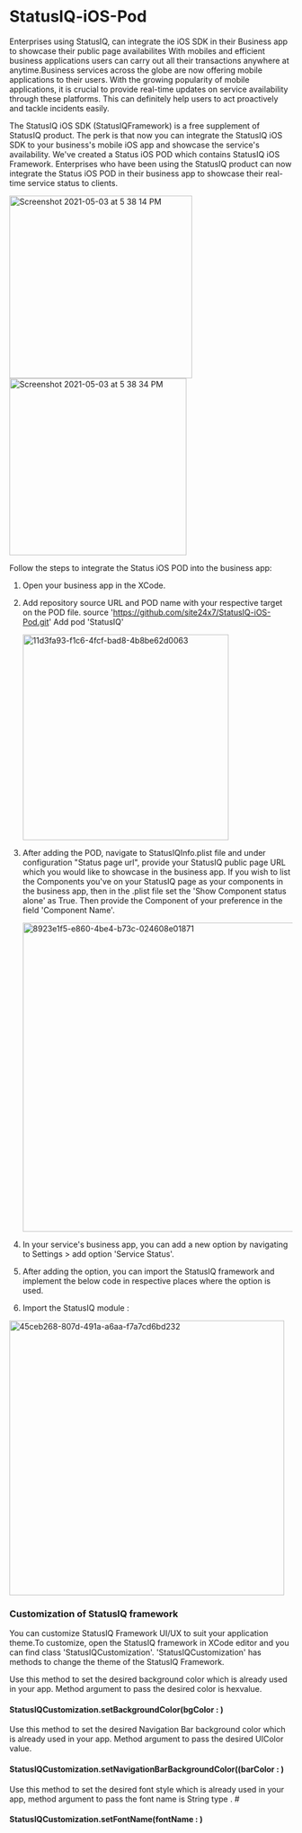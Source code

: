 # StatusIQ-iOS-Pod
Enterprises using StatusIQ, can integrate the iOS SDK in their Business app to showcase their public page availabilites
With mobiles and efficient business applications users can carry out all their transactions anywhere at anytime.Business services across the globe are now offering mobile applications to their users. With the growing popularity of mobile applications, it is crucial to provide real-time updates on service availability through these platforms. This can definitely help users to act proactively and tackle incidents easily.

The StatusIQ iOS SDK (StatusIQFramework) is a free supplement of StatusIQ product. The perk is that now you can integrate the StatusIQ iOS SDK to your business's mobile iOS app and showcase the service's availability. We've created a Status iOS POD which contains StatusIQ iOS Framework. Enterprises who have been using the StatusIQ product can now  integrate the Status iOS POD in their business app to showcase their real-time  service status to clients.


<img width="325" alt="Screenshot 2021-05-03 at 5 38 14 PM" src="https://user-images.githubusercontent.com/6861082/116874232-9a304c00-ac36-11eb-80a7-fe509bb785f0.png">      		<img width="315" alt="Screenshot 2021-05-03 at 5 38 34 PM" src="https://user-images.githubusercontent.com/6861082/116874296-ba600b00-ac36-11eb-8e5f-a0ed6897c85a.png">




Follow the steps to integrate the Status iOS POD into the business app:

1. Open your business app in the XCode. 
2. Add repository source URL and POD name with your respective target on the POD file. 
	source 'https://github.com/site24x7/StatusIQ-iOS-Pod.git' 
           Add pod 'StatusIQ'
				
	<img width="366" alt="11d3fa93-f1c6-4fcf-bad8-4b8be62d0063" src="https://user-images.githubusercontent.com/6861082/116873005-93a0d500-ac34-11eb-9360-5c162366e325.png">
3. After adding the  POD, navigate to StatusIQInfo.plist file and under configuration "Status page url", provide  your StatusIQ public page URL which you would like to showcase in the business app.  If you wish to list the Components you've on your StatusIQ page as your components in the business app, then in the .plist file set the 'Show Component status alone' as True. Then provide the Component of your preference in the field 'Component Name'.
	
	<img width="550" alt="8923e1f5-e860-4be4-b73c-024608e01871" src="https://user-images.githubusercontent.com/6861082/116873587-9223dc80-ac35-11eb-8b03-9c77be23b207.png">


4. In your service's business app, you can add a new option by navigating to Settings  > add option 'Service Status'. 
5. After adding the option, you can import the StatusIQ framework and implement the below code in respective places  where the option is used.
6. Import the StatusIQ module :
<img width="489" alt="45ceb268-807d-491a-a6aa-f7a7cd6bd232" src="https://user-images.githubusercontent.com/6861082/116873676-b384c880-ac35-11eb-9675-7af4414cd82c.png">
  


### Customization of StatusIQ framework 


You can customize  StatusIQ Framework UI/UX to suit your application theme.To customize,  open the StatusIQ framework in XCode editor and you can find class 'StatusIQCustomization'. 'StatusIQCustomization' has methods to change the theme of the StatusIQ Framework.

Use this method to set the desired background color which is already used in your app. Method argument to pass the desired color is hexvalue. 
#### StatusIQCustomization.setBackgroundColor(bgColor : <hexvalue>)

Use this method to set the desired Navigation Bar background color which is already used in your app. Method argument to pass the desired UIColor value. 
#### StatusIQCustomization.setNavigationBarBackgroundColor((barColor : <UIColor>)

Use this method to set the desired font style which is already used in your app, method argument to pass the font name is String type . # 
#### StatusIQCustomization.setFontName(fontName : <String>)
